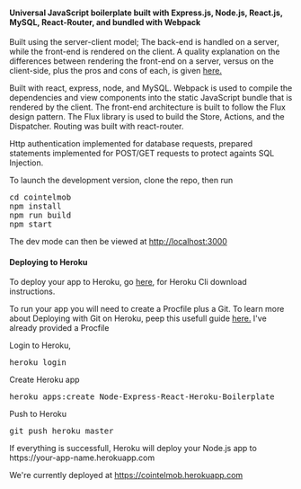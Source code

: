 <h4>Universal JavaScript boilerplate built with Express.js, Node.js, React.js, MySQL, React-Router, and bundled with Webpack</h4>

<p>Built using the server-client model; The back-end is handled on a server, while the front-end is rendered on the client. A quality explanation on the differences between rendering the front-end on a server, versus on the client-side, plus the pros and cons of each, is given <a href="https://spin.atomicobject.com/2015/04/06/web-app-client-side-server-side"/>here.</a>
</p>
<p>
Built with react, express, node, and MySQL.  Webpack is used to compile the dependencies and view components into the static JavaScript bundle that is rendered by the client.  The front-end architecture is built to follow the Flux design pattern.  The Flux library is used to build the Store, Actions, and the Dispatcher.  Routing was built with react-router.  
</p>

<p>
Http authentication implemented for database requests, prepared statements implemented for POST/GET requests to protect againts SQL Injection.
</p>

<p>
To launch the development version, clone the repo, then run
</p>

<pre>
cd cointelmob
npm install
npm run build
npm start
</pre>

<p>The dev mode can then be viewed at <a href="http://localhost:3000"/> http://localhost:3000 </a> </p>

<h4>Deploying to Heroku</h4>

<p>To deploy your app to Heroku, go <a href="https://devcenter.heroku.com/articles/heroku-cli">here</a>, for Heroku Cli download instructions.</p>

<p>To run your app you will need to create a Procfile plus a Git.  To learn more about Deploying with Git on Heroku, peep this usefull guide <a href="https://devcenter.heroku.com/articles/git#deploying-code">here.</a>  I've already provided a Procfile
</p>

<p>
Login to Heroku, 
</p>

<pre>
heroku login
</pre>

<p>
Create Heroku app
</p>

<pre>
heroku apps:create Node-Express-React-Heroku-Boilerplate
</pre>

<p>
Push to Heroku
</p>

<pre>
git push heroku master
</pre>

<p>
If everything is successfull, Heroku will deploy your Node.js app to https://your-app-name.herokuapp.com
</p>

<p>
We're currently deployed at <a href="https://cointelmob.herokuapp.com"> https://cointelmob.herokuapp.com </a> </p>
